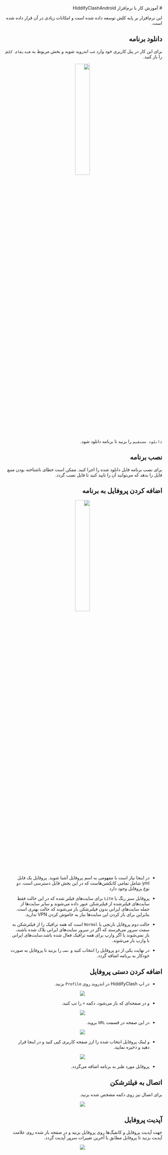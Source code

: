 


<div dir=rtl markdown=1>
# آموزش کار با نرم‌افزار HiddifyClashAndroid

<!--
این نرم افزار شبیه کلش هست با این تفاوت که از پروتکل‌های بیشتری پشتیبانی می‌کنه
روی هیدیفای کلش کلیک کنید تا گزینه ها رو برای شما بیاره، اولین گزینه مربوط به نصب نرم افزار هست. دو گزینه دیگه حالت های مختلفی هستن که شما می تونین برای نوع تونل گوشیتون انتخاب کنین، «حالت برای همه سایت‌های خارجی»، اگر این گزینه رو انتخاب کنین ترافیک سایت های ایرانی رو از تونل عبور نمی ده و تمام سایت ها و سرور هایی رو که در خارج از ایران قرار داره رو تونل می کنه اما «حالت فقط برای سایت‌های فیلتر شده»، فقط سایت هایی رو از تونل عبور می ده که فیلتر شدن و بنابراین سرعت شبکه شما بیشتر هست و ترافیکی که روی سرور هست کمتر می شه.
برای اضافه کردن لینک کافیه روی کزینه مورد نظر خودتون کلیک کنین تا به صورت اتوماتیک وارد نرم افزارتون بشه، در صورتی که می خواین حالت دستی فعال کنین روی علامت QR بارکد کلیک کنید سپس دکمه‌ی «کپی» رو بزنید. بعدش وارد نرم افزار Hiddify Android قسمت پروفایل وارد بشید روی علامت بعلاوه کلیک کنید و بعد از اون url را انتخاب کنید و در قسمت url کد کپی شده رو پیست کنید و در نهایت علامت ذخیره (save)رو بزنید.

-->

این نرم‌افزار بر پایه کلش توسعه داده شده است و امکانات زیادی در آن قرار داده شده است.

## دانلود برنامه

 برای این کار در پنل کاربری خود وارد تب اندروید شوید و بخش مربوط به `هیدیفای کلش` را باز کنید.

<div align=center markdown=1>
<img width=30% src="https://github.com/hiddify/hiddify-config/assets/125398461/52cdca09-d12d-4b17-a214-2e21c6c77eb4" />
</div>


`دانلود مستقیم` را بزنید تا برنامه دانلود شود.

## نصب برنامه
برای نصب برنامه فایل دانلود شده را اجرا کنید. ممکن است خطای ناشناخته بودن منبع فایل را بدهد که می‌توانید آن را تایید کنید تا فایل نصب گردد.

## اضافه کردن پروفایل به برنامه

<div align=center markdown=1>
<img width=30% src="https://github.com/hiddify/hiddify-config/assets/125398461/5113a30c-116b-498a-9634-45007e5d1929" />
</div>


*  در اینجا نیاز است با مفهومی به اسم پروفایل آشنا شوید. پروفایل یک فایل yml شامل تمامی کانکشن‌هاست که در این بخش قابل دسترسی است. دو نوع پروفایل وجود دارد

* پروفایل سبز رنگ یا `Lite` برای سایت‌های فیلتر شده که در این حالت فقط سایت‌های فیلترشده از فیلترشکن عبور داده می‌شوند و سایر سایت‌ها از جمله سایت‌های ایرانی بدون فیلترشکن باز می‌شوند که حالت بهتری است. بنابراین برای باز کردن این سایت‌ها نیاز به خاموش کردن VPN ندارید.

* حالت دوم پروفایل نارنجی یا `Normal` است که همه ترافیک را از فیلترشکن به سمت سرور می‌فرستد که اگر در سرور سایت‌های ایرانی بلاک شده باشند، باز نمی‌شوند یا اگر وارپ برای همه ترافیک فعال شده باشد،‌سایت‌های ایرانی با وارپ باز می‌شوند.

* در نهایت یکی از دو پروفایل را انتخاب کنید و `نصب` را بزنید تا پروفایل به صورت خودکار به برنامه اضافه گردد.


##  اضافه کردن دستی پروفایل
* در اپ HiddifyClash در اندروید روی `Profile`‌ بزنید.

<div align=center markdown=1>
<img src="https://github.com/hiddify/hiddify-config/assets/125398461/18a7595d-fe50-4c6b-96cd-871f96c10be9" />
</div>


*  و در صفحه‌ای که باز می‌شود، دکمه `+` را تپ کنید.

<div align=center markdown=1>
<img src="https://github.com/hiddify/hiddify-config/assets/125398461/19501548-8bb9-45f4-bf93-a2a45bf4b052" />
</div>



* در این صفحه در قسمت `URL` بروید.

<div align=center markdown=1>
<img src="https://github.com/hiddify/hiddify-config/assets/125398461/f628a291-fb82-4092-bcc6-7c3afcb05247" />
</div>


* و لینک پروفایل انتخاب شده را ازز صفحه کاربری کپی کنید و در اینجا قرار دهید و ذخیره نمایید.

<div align=center markdown=1>
<img src="https://github.com/hiddify/hiddify-config/assets/125398461/c2719915-f59e-4d7b-989e-6af89be167c9" />
</div>


* پروفایل مورد ظنر به برنامه اضافه می‌گردد.

## اتصال به فیلترشکن
برای اتصال نیز روی دکمه مشخص شده بزنید.

<div align=center markdown=1>
<img src="https://github.com/hiddify/hiddify-config/assets/125398461/4c041134-3f97-4126-999b-7507a6207cc9" />
</div>


## آپدیت پروفایل
جهت آپدیت پروفایل و کانفیگ‌ها روی پروفایل بزنید و در صفحه باز شده روی علامت آپدیت بزنید تا پروفایل مطابق با آخرین تغییرات سرور آپدیت گردد.

<div align=center markdown=1>
<img src="https://github.com/hiddify/hiddify-config/assets/125398461/114d34de-9eab-40c6-9f97-b92eca3e24a6" />
</div>
